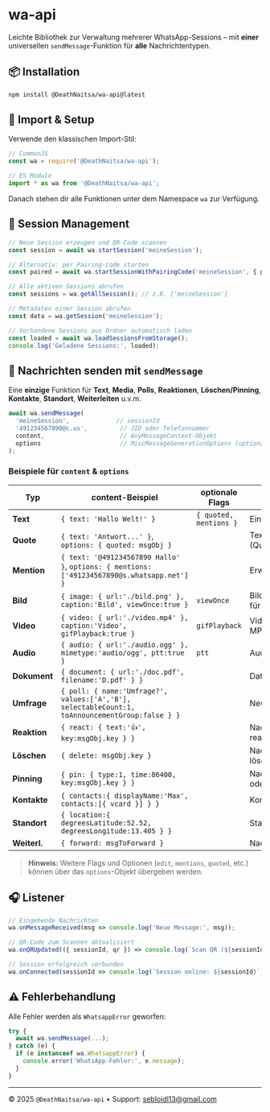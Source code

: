 # wa-api

Leichte Bibliothek zur Verwaltung mehrerer WhatsApp-Sessions – mit **einer** universellen `sendMessage`-Funktion für **alle** Nachrichtentypen.

## 📦 Installation

```bash
npm install @DeathNaitsa/wa-api@latest
```

## 🔌 Import & Setup

Verwende den klassischen Import-Stil:

```js
// CommonJS
const wa = require('@DeathNaitsa/wa-api');

// ES Module
import * as wa from '@DeathNaitsa/wa-api';
```

Danach stehen dir alle Funktionen unter dem Namespace `wa` zur Verfügung.

## 🚀 Session Management

```js
// Neue Session erzeugen und QR-Code scannen
const session = await wa.startSession('meineSession');

// Alternativ: per Pairing-Code starten
const paired = await wa.startSessionWithPairingCode('meineSession', { phoneNumber: '491234567890' });

// Alle aktiven Sessions abrufen
const sessions = wa.getAllSession(); // z.B. ['meineSession']

// Metadaten einer Session abrufen
const data = wa.getSession('meineSession');

// Vorhandene Sessions aus Ordner automatisch laden
const loaded = await wa.loadSessionsFromStorage();
console.log('Geladene Sessions:', loaded);
```

## 💬 Nachrichten senden mit `sendMessage`

Eine **einzige** Funktion für **Text**, **Media**, **Polls**, **Reaktionen**, **Löschen/Pinning**, **Kontakte**, **Standort**, **Weiterleiten** u.v.m.

```js
await wa.sendMessage(
  'meineSession',             // sessionId
  '491234567890@c.us',         // JID oder Telefonnummer
  content,                     // AnyMessageContent-Objekt
  options                      // MiscMessageGenerationOptions (optional)
);
```

### Beispiele für `content` & `options`

| Typ          | content-Beispiel                                                                                | optionale Flags        | Beschreibung                                  |
| ------------ | ----------------------------------------------------------------------------------------------- | ---------------------- | --------------------------------------------- |
| **Text**     | `{ text: 'Hallo Welt!' }`                                                                       | `{ quoted, mentions }` | Einfache Textnachricht                        |
| **Quote**    | `{ text: 'Antwort...' }`, `options: { quoted: msgObj }`                                         |                        | Text als Antwort (Quote)                      |
| **Mention**  | `{ text: '@491234567890 Hallo' }`, `options: { mentions: ['491234567890@s.whatsapp.net'] }`     |                        | Erwähnung in Text                             |
| **Bild**     | `{ image: { url:'./bild.png' }, caption:'Bild', viewOnce:true }`                                | `viewOnce`             | Bild senden; `viewOnce` für Einmaldarstellung |
| **Video**    | `{ video: { url:'./video.mp4' }, caption:'Video', gifPlayback:true }`                           | `gifPlayback`          | Video oder GIF (als MP4)                      |
| **Audio**    | `{ audio: { url:'./audio.ogg' }, mimetype:'audio/ogg', ptt:true }`                              | `ptt`                  | Audio/Sprachnachricht                         |
| **Dokument** | `{ document: { url:'./doc.pdf', filename:'D.pdf' } }`                                           |                        | Datei/Dokument                                |
| **Umfrage**  | `{ poll: { name:'Umfrage?', values:['A','B'], selectableCount:1, toAnnouncementGroup:false } }` |                        | Neue Umfrage                                  |
| **Reaktion** | `{ react: { text:'👍', key:msgObj.key } }`                                                      |                        | Nachricht mit Emoji reagieren                 |
| **Löschen**  | `{ delete: msgObj.key }`                                                                        |                        | Nachricht für alle löschen                    |
| **Pinning**  | `{ pin: { type:1, time:86400, key:msgObj.key } }`                                               |                        | Nachricht pinnen (1) oder entpinnen (0)       |
| **Kontakte** | `{ contacts:{ displayName:'Max', contacts:[{ vcard }] } }`                                      |                        | Kontaktkarte                                  |
| **Standort** | `{ location:{ degreesLatitude:52.52, degreesLongitude:13.405 } }`                               |                        | Standort                                      |
| **Weiterl.** | `{ forward: msgToForward }`                                                                     |                        | Nachricht weiterleiten                        |

> **Hinweis:** Weitere Flags und Optionen (`edit`, `mentions`, `quoted`, etc.) können über das `options`-Objekt übergeben werden.

## 🎧 Listener

```js
// Eingehende Nachrichten
wa.onMessageReceived(msg => console.log('Neue Message:', msg));

// QR-Code zum Scannen aktualisiert
wa.onQRUpdated(({ sessionId, qr }) => console.log(`Scan QR (${sessionId}):`, qr));

// Session erfolgreich verbunden
wa.onConnected(sessionId => console.log(`Session online: ${sessionId}`));
```

## ⚠️ Fehlerbehandlung

Alle Fehler werden als `WhatsappError` geworfen:

```js
try {
  await wa.sendMessage(...);
} catch (e) {
  if (e instanceof wa.WhatsappError) {
    console.error('WhatsApp-Fehler:', e.message);
  }
}
```

---

© 2025 `@DeathNaitsa/wa-api` • Support: [sebloidl13@gmail.com](mailto:sebloidl13@gmail.com)
